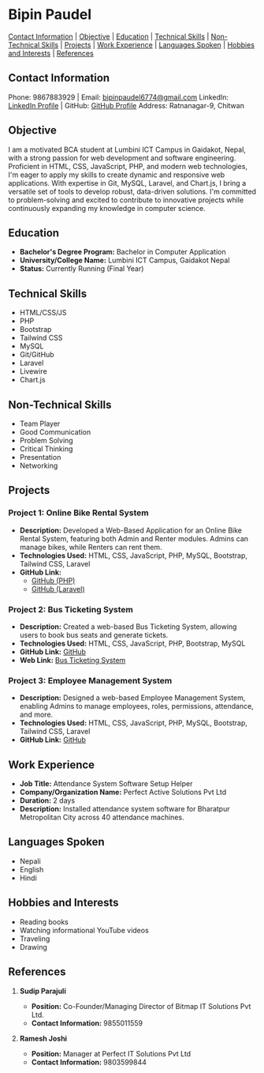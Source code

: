 # Bipin Paudel

[Contact Information](#contact-information) | [Objective](#objective) | [Education](#education) | [Technical Skills](#technical-skills) | [Non-Technical Skills](#non-technical-skills) | [Projects](#projects) | [Work Experience](#work-experience) | [Languages Spoken](#languages-spoken) | [Hobbies and Interests](#hobbies-and-interests) | [References](#references)

## Contact Information
Phone: 9867883929 | Email: bipinpaudel6774@gmail.com
LinkedIn: [LinkedIn Profile](https://www.linkedin.com/in/bpnpdl/) | GitHub: [GitHub Profile](https://github.com/bpnpdl1)
Address: Ratnanagar-9, Chitwan

## Objective
I am a motivated BCA student at Lumbini ICT Campus in Gaidakot, Nepal, with a strong passion for web development and software engineering. Proficient in HTML, CSS, JavaScript, PHP, and modern web technologies, I'm eager to apply my skills to create dynamic and responsive web applications. With expertise in Git, MySQL, Laravel, and Chart.js, I bring a versatile set of tools to develop robust, data-driven solutions. I'm committed to problem-solving and excited to contribute to innovative projects while continuously expanding my knowledge in computer science.

## Education
- **Bachelor's Degree Program:** Bachelor in Computer Application
- **University/College Name:** Lumbini ICT Campus, Gaidakot Nepal
- **Status:** Currently Running (Final Year)

## Technical Skills
- HTML/CSS/JS
- PHP
- Bootstrap
- Tailwind CSS
- MySQL
- Git/GitHub
- Laravel
- Livewire
- Chart.js

## Non-Technical Skills
- Team Player
- Good Communication
- Problem Solving
- Critical Thinking
- Presentation
- Networking

## Projects

### Project 1: Online Bike Rental System
- **Description:** Developed a Web-Based Application for an Online Bike Rental System, featuring both Admin and Renter modules. Admins can manage bikes, while Renters can rent them.
- **Technologies Used:** HTML, CSS, JavaScript, PHP, MySQL, Bootstrap, Tailwind CSS, Laravel
- **GitHub Link:**
  - [GitHub (PHP)](https://github.com/bpnpdl1/OBRS_PHP)
  - [GitHub (Laravel)](https://github.com/bpnpdl1/OBRS_LARAVEL)

### Project 2: Bus Ticketing System
- **Description:** Created a web-based Bus Ticketing System, allowing users to book bus seats and generate tickets.
- **Technologies Used:** HTML, CSS, JavaScript, PHP, Bootstrap, MySQL
- **GitHub Link:** [GitHub](https://github.com/bpnpdl1/bts)
- **Web Link:** [Bus Ticketing System](http://bts.infinityfreeapp.com/)

### Project 3: Employee Management System
- **Description:** Designed a web-based Employee Management System, enabling Admins to manage employees, roles, permissions, attendance, and more.
- **Technologies Used:** HTML, CSS, JavaScript, PHP, MySQL, Bootstrap, Tailwind CSS, Laravel
- **GitHub Link:** [GitHub](https://github.com/bpnpdl1/EMS_LARAVEL)

## Work Experience
- **Job Title:** Attendance System Software Setup Helper
- **Company/Organization Name:** Perfect Active Solutions Pvt Ltd
- **Duration:** 2 days
- **Description:** Installed attendance system software for Bharatpur Metropolitan City across 40 attendance machines.

## Languages Spoken
- Nepali
- English
- Hindi

## Hobbies and Interests
- Reading books
- Watching informational YouTube videos
- Traveling
- Drawing

## References
1. **Sudip Parajuli**
   - **Position:** Co-Founder/Managing Director of Bitmap IT Solutions Pvt Ltd.
   - **Contact Information:** 9855011559

2. **Ramesh Joshi**
   - **Position:** Manager at Perfect IT Solutions Pvt Ltd
   - **Contact Information:** 9803599844
